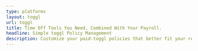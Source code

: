 ```yaml
---
type: platforms
layout: toggl
url: toggl
title: Time Off Tools You Need, Combined With Your Payroll.
headline: Simple toggl Policy Management 
description: Customize your paid-toggl policies that better fit your remote team. Either choose from the pre-packaged time off policies or create your own instantly.
---
```

